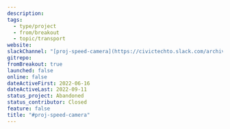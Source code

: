 ```yaml
---
description: 
tags:
  - type/project
  - from/breakout
  - topic/transport
website: 
slackChannel: "[proj-speed-camera](https://civictechto.slack.com/archives/C03TR7QTR2A)"
gitrepo: 
fromBreakout: true
launched: false
online: false
dateActiveFirst: 2022-06-16
dateActiveLast: 2022-09-11
status_project: Abandoned
status_contributor: Closed
feature: false
title: "#proj-speed-camera"
---
```

